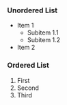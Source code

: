 ### Unordered List

- Item 1
  - Subitem 1.1
  - Subitem 1.2
- Item 2

### Ordered List

1. First
2. Second
3. Third
